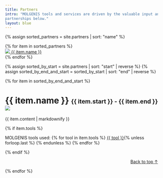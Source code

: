 ```yaml
---
title: Partners
intro: "MOLGENIS tools and services are driven by the valuable input and investments of many partners and their user communities. Find examples of our 
partnerships below."
layout: blue
---
```

{% assign sorted_partners = site.partners | sort: "name" %}
<a id="top"/>
<div class="partner-grid">{% for item in sorted_partners %}
<div class="partner-block">
  <a href="#{{ item.name | slugify }}"><img src="{{ item.logo }}">
    {{ item.name }}</a>
</div>
{% endfor %}</div>

{% assign sorted_by_start = site.partners | sort: "start" | reverse %}
{% assign sorted_by_end_and_start = sorted_by_start | sort: "end" | reverse %}

{% for item in sorted_by_end_and_start %}
  <h1 id="{{ item.name | slugify }}">{{ item.name }} 
    <small><small>{{ item.start }} - {{ item.end }}</small></small> 
    <img class="partner-logo" src="{{ item.logo }}">
  </h1>
  
  <p>{{ item.content | markdownify }}</p>
{% if item.tools %}
<p>MOLGENIS tools used:
{% for tool in item.tools %}
<a href="/tools/#{{ tool }}">{{ tool }}</a>{% unless forloop.last %}&nbsp;{% endunless %}
{% endfor %}
</p>
{% endif %}
<p style="text-align: right;">
  <a href="#top">Back to top ↑</a>
</p>
{% endfor %}
